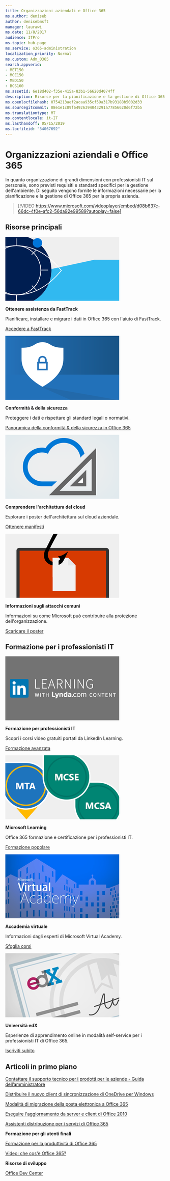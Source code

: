```yaml
---
title: Organizzazioni aziendali e Office 365
ms.author: deniseb
author: denisebmsft
manager: laurawi
ms.date: 11/8/2017
audience: ITPro
ms.topic: hub-page
ms.service: o365-administration
localization_priority: Normal
ms.custom: Adm_O365
search.appverid:
- MET150
- MOE150
- MED150
- BCS160
ms.assetid: 6e18d402-f35e-415a-83b1-56620d4074ff
description: Risorse per la pianificazione e la gestione di Office 365 per l'organizzazione aziendale.
ms.openlocfilehash: 0754213aef2acaa935cf59a317b93188b5002d33
ms.sourcegitcommit: 08e1e1c09f64926394043291a77856620d6f72b5
ms.translationtype: MT
ms.contentlocale: it-IT
ms.lasthandoff: 05/15/2019
ms.locfileid: "34067692"
---
```

# <a name="enterprise-organizations-and-office-365"></a>Organizzazioni aziendali e Office 365

In quanto organizzazione di grandi dimensioni con professionisti IT sul personale, sono previsti requisiti e standard specifici per la gestione dell'ambiente. Di seguito vengono fornite le informazioni necessarie per la pianificazione e la gestione di Office 365 per la propria azienda.
  

> [!VIDEO https://www.microsoft.com/videoplayer/embed/d08b637c-66dc-4f0e-afc2-56da92e99589?autoplay=false]
  
## <a name="key-resources"></a>Risorse principali

![FastTrack-simbolo degli occhi per l'immagine](media/263443cf-d8bd-460b-ac46-a08323551f3f.png)
  
 **Ottenere assistenza da FastTrack**
  
Pianificare, installare e migrare i dati in Office 365 con l'aiuto di FastTrack.
  
[Accedere a FastTrack](https://go.microsoft.com/fwlink/?linkid=238431)
  
![Simboli di sicurezza e conformità](media/f96c2cdf-d151-4f44-bb11-20bb7f366a21.png)
  
 **Conformità &amp; della sicurezza**
  
Proteggere i dati e rispettare gli standard legali o normativi.
  
[Panoramica della conformità &amp; della sicurezza in Office 365](https://support.office.com/article/dcb83b2c-ac66-4ced-925d-50eb9698a0b2)
  
![Simboli del cloud e dell'architettura](media/2850ac8d-4c99-4825-869e-83724c4ef54e.png)
  
 **Comprendere l'architettura del cloud**
  
Esplorare i poster dell'architettura sul cloud aziendale.
  
[Ottenere manifesti](https://aka.ms/cloudarch)
  
[![Un gancio di pesce che sbava un documento su uno schermo (attacco di phishing)](media/dc32a996-623a-400c-9b7a-ed1b89a56948.png)](https://aka.ms/commonattacks)
  
 **Informazioni sugli attacchi comuni**
  
Informazioni su come Microsoft può contribuire alla protezione dell'organizzazione.
  
[Scaricare il poster](https://aka.ms/commonattacks)
  
## <a name="training-for-it-pros"></a>Formazione per i professionisti IT

![Formazione per professionisti IT da LinkedIn Learning](media/b951eac7-9d99-42b5-86a3-3058a6445077.png)
  
 **Formazione per professionisti IT**
  
Scopri i corsi video gratuiti portati da LinkedIn Learning.
  
[Formazione avanzata](https://support.office.com/article/68cc9b95-0bdc-491e-a81f-ee70b3ec63c5.aspx)
  
![Certificazioni di Microsoft Learning: MTA, MCSE, MCSA](media/8eab3b6a-5aff-423c-9c57-fd078fdebca8.png)
  
 **Microsoft Learning**
  
Office 365 formazione e certificazione per i professionisti IT.
  
[Formazione popolare](https://go.microsoft.com/fwlink/?linkid=826247)
  
![Microsoft Virtual Academy](media/1bced083-acd6-4705-9f22-22009166a5d7.png)
  
 **Accademia virtuale**
  
Informazioni dagli esperti di Microsoft Virtual Academy.
  
[Sfoglia corsi](https://go.microsoft.com/fwlink/?linkid=826248)
  
![certificato dell'Università di edX](media/c52ff863-94fa-4d6e-b91f-f9057956a7b0.png)
  
 **Università edX**
  
Esperienze di apprendimento online in modalità self-service per i professionisti IT di Office 365.
  
[Iscriviti subito](https://go.microsoft.com/fwlink/?linkid=852994)
  
## <a name="featured-articles"></a>Articoli in primo piano

[Contattare il supporto tecnico per i prodotti per le aziende - Guida dell’amministratore](https://support.office.com/article/32a17ca7-6fa0-4870-8a8d-e25ba4ccfd4b)
  
[Distribuire il nuovo client di sincronizzazione di OneDrive per Windows](https://support.office.com/article/3f3a511c-30c6-404a-98bf-76f95c519668)
  
[Modalità di migrazione della posta elettronica a Office 365](https://support.office.com/article/0a4913fe-60fb-498f-9155-a86516418842)
  
[Eseguire l'aggiornamento da server e client di Office 2010](upgrade-from-office-2010-servers-and-products.md)
  
[Assistenti distribuzione per i servizi di Office 365](deployment-advisors-for-office-365.md)
  
 **Formazione per gli utenti finali**
  
[Formazione per la produttività di Office 365](https://support.office.com/article/af07cb6b-980d-4f33-8599-322582767408)
  
[Video: che cos'è Office 365?](https://support.office.com/article/847caf12-2589-452c-8aca-1c009797678b)
  
 **Risorse di sviluppo**
  
[Office Dev Center](https://go.microsoft.com/fwlink/?linkid=615418)
  

